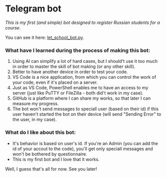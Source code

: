 # Telegram bot
*This is my first (and simple) bot designed to register Russian students for a course.*

You can see it here: [let_school_bot.py](let_school_bot.py).

### What have I learned during the process of making this bot:
1) Using AI can simplify a lot of hard cases, but I should't use it too much in order to master the skill of bot making (or any other skill).
2) Better to have another device in order to test your code.
3) VS Code is a nice application, from which you can control the work of your code, even if it's placed on a server.
4) Just as VS Code, PowerShell enables me to have an access to my server (just like PuTTY or FileZilla - both did't work in my case).
5) GitHub is a platform where I can share my works, so that later I can measure my progress.
6) The bot won't send messages to speciall user (based on their id) if this user haven't started the bot on their device (will send "Sending Error" to the user, in my case).

### What do I like about this bot:
- It's behavior is based on user's id. If you're an Admin (you can add the id of your accout to the code), you'll get only speciall messages and won't be bothered by questionnaire.
- This is my first bot and I love that it works.

Well, I guess that's all for now. See you later!
